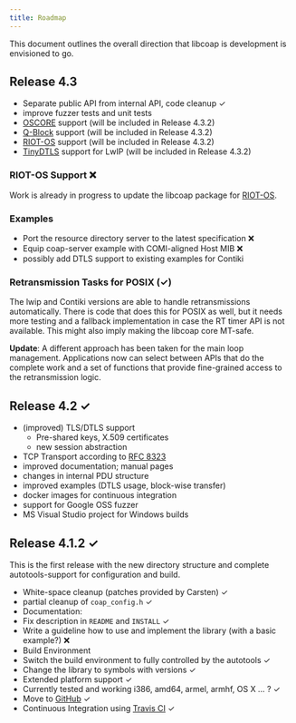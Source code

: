 ```yaml
---
title: Roadmap
---
```


This document outlines the overall direction that libcoap is
development is envisioned to go.

## Release 4.3

* Separate public API from internal API, code cleanup ✓
* improve fuzzer tests and unit tests
* [OSCORE](https://tools.ietf.org/html/rfc8613)
  support (will be included in Release 4.3.2)
* [Q-Block](https://tools.ietf.org/html/rfc9177)
  support (will be included in Release 4.3.2)
* [RIOT-OS](https://riot-os.org)
  support (will be included in Release 4.3.2)
* [TinyDTLS](https://projects.eclipse.org/projects/iot.tinydtls)
  support for LwIP (will be included in Release 4.3.2)

### RIOT-OS Support ❌

Work is already in progress to update the libcoap package for
[RIOT-OS](https://www.riot-os.org).

### Examples

* Port the resource directory server to the latest specification ❌
* Equip coap-server example with COMI-aligned Host MIB ❌
* possibly add DTLS support to existing examples for Contiki

### Retransmission Tasks for POSIX (✓)

The lwip and Contiki versions are able to handle retransmissions
automatically.  There is code that does this for POSIX as well, but it
needs more testing and a fallback implementation in case the RT timer
API is not available. This might also imply making the libcoap core
MT-safe.

**Update**: A different approach has been taken for the main loop
management. Applications now can select between APIs that do the
complete work and a set of functions that provide fine-grained access
to the retransmission logic.

## Release 4.2  ✓

* (improved) TLS/DTLS support
    * Pre-shared keys, X.509 certificates
    * new session abstraction
* TCP Transport according to [RFC 8323](https://tools.ietf.org/html/rfc8323)
* improved documentation; manual pages
* changes in internal PDU structure
* improved examples (DTLS usage, block-wise transfer)
* docker images for continuous integration
* support for Google OSS fuzzer
* MS Visual Studio project for Windows builds

## Release 4.1.2 ✓

This is the first release with the new directory structure and complete autotools-support for configuration and build.

* White-space cleanup (patches provided by Carsten) ✓
* partial cleanup of ``coap_config.h``  ✓
* Documentation:
* Fix description in ``README`` and ``INSTALL``  ✓
* Write a guideline how to use and implement the library (with a basic example?) ❌
* Build Environment
* Switch the build environment to fully controlled by the autotools ✓
* Change the library to symbols with versions ✓
* Extended platform support ✓
* Currently tested and working i386, amd64, armel, armhf, OS X ... ? ✓
* Move to [GitHub](https://github.com/obgm/libcoap) ✓
* Continuous Integration using [Travis CI](https://travis-ci.org/obgm/libcoap/)  ✓

